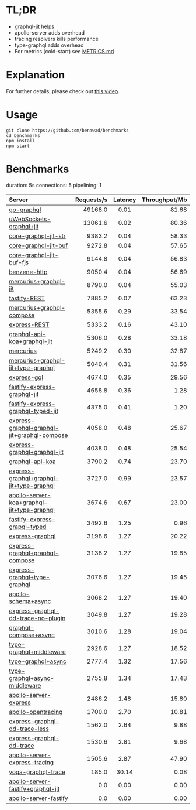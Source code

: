 # TL;DR

- graphql-jit helps
- apollo-server adds overhead
- tracing resolvers kills performance
- type-graphql adds overhead
- For metrics (cold-start) see [METRICS.md](metrics.md)

# Explanation

For further details, please check out [this video](https://www.youtube.com/watch?v=JbV7MCeEPb8).

# Usage

```
git clone https://github.com/benawad/benchmarks
cd benchmarks
npm install
npm start
```

# Benchmarks
duration: 5s
connections: 5
pipelining: 1

| Server                                                                                                                                                                  | Requests/s | Latency | Throughput/Mb |
| :--                                                                                                                                                                     | --:        | :-:     | --:           |
| [go-graphql](https://github.com/benawad/node-graphql-benchmarks/tree/master/benchmarks/go-graphql.js)                                                                   | 49168.0    | 0.01    | 81.68         |
| [uWebSockets-graphql+jit](https://github.com/benawad/node-graphql-benchmarks/tree/master/benchmarks/uWebSockets-graphql+jit.js)                                         | 13061.6    | 0.02    | 80.36         |
| [core-graphql-jit-str](https://github.com/benawad/node-graphql-benchmarks/tree/master/benchmarks/core-graphql-jit-str.js)                                               | 9383.2     | 0.04    | 58.33         |
| [core-graphql-jit-buf](https://github.com/benawad/node-graphql-benchmarks/tree/master/benchmarks/core-graphql-jit-buf.js)                                               | 9272.8     | 0.04    | 57.65         |
| [core-graphql-jit-buf-fjs](https://github.com/benawad/node-graphql-benchmarks/tree/master/benchmarks/core-graphql-jit-buf-fjs.js)                                       | 9144.8     | 0.04    | 56.83         |
| [benzene-http](https://github.com/benawad/node-graphql-benchmarks/tree/master/benchmarks/benzene-http.js)                                                               | 9050.4     | 0.04    | 56.69         |
| [mercurius+graphql-jit](https://github.com/benawad/node-graphql-benchmarks/tree/master/benchmarks/mercurius+graphql-jit.js)                                             | 8790.0     | 0.04    | 55.03         |
| [fastify-REST](https://github.com/benawad/node-graphql-benchmarks/tree/master/benchmarks/fastify-REST.js)                                                               | 7885.2     | 0.07    | 63.23         |
| [mercurius+graphql-compose](https://github.com/benawad/node-graphql-benchmarks/tree/master/benchmarks/mercurius+graphql-compose.js)                                     | 5355.6     | 0.29    | 33.54         |
| [express-REST](https://github.com/benawad/node-graphql-benchmarks/tree/master/benchmarks/express-REST.js)                                                               | 5333.2     | 0.16    | 43.10         |
| [graphql-api-koa+graphql-jit](https://github.com/benawad/node-graphql-benchmarks/tree/master/benchmarks/graphql-api-koa+graphql-jit.js)                                 | 5306.0     | 0.28    | 33.18         |
| [mercurius](https://github.com/benawad/node-graphql-benchmarks/tree/master/benchmarks/mercurius.js)                                                                     | 5249.2     | 0.30    | 32.87         |
| [mercurius+graphql-jit+type-graphql](https://github.com/benawad/node-graphql-benchmarks/tree/master/benchmarks/mercurius+graphql-jit+type-graphql.js)                   | 5040.4     | 0.31    | 31.56         |
| [express-gql](https://github.com/benawad/node-graphql-benchmarks/tree/master/benchmarks/express-gql.js)                                                                 | 4674.0     | 0.35    | 29.56         |
| [fastify-express-graphql-jit](https://github.com/benawad/node-graphql-benchmarks/tree/master/benchmarks/fastify-express-graphql-jit.js)                                 | 4658.8     | 0.36    | 1.28          |
| [fastify-express-graphql-typed-jit](https://github.com/benawad/node-graphql-benchmarks/tree/master/benchmarks/fastify-express-graphql-typed-jit.js)                     | 4375.0     | 0.41    | 1.20          |
| [express-graphql+graphql-jit+graphql-compose](https://github.com/benawad/node-graphql-benchmarks/tree/master/benchmarks/express-graphql+graphql-jit+graphql-compose.js) | 4058.0     | 0.48    | 25.67         |
| [express-graphql+graphql-jit](https://github.com/benawad/node-graphql-benchmarks/tree/master/benchmarks/express-graphql+graphql-jit.js)                                 | 4038.0     | 0.48    | 25.54         |
| [graphql-api-koa](https://github.com/benawad/node-graphql-benchmarks/tree/master/benchmarks/graphql-api-koa.js)                                                         | 3790.2     | 0.74    | 23.70         |
| [express-graphql+graphql-jit+type-graphql](https://github.com/benawad/node-graphql-benchmarks/tree/master/benchmarks/express-graphql+graphql-jit+type-graphql.js)       | 3727.0     | 0.99    | 23.57         |
| [apollo-server-koa+graphql-jit+type-graphql](https://github.com/benawad/node-graphql-benchmarks/tree/master/benchmarks/apollo-server-koa+graphql-jit+type-graphql.js)   | 3674.6     | 0.67    | 23.00         |
| [fastify-express-grapql-typed](https://github.com/benawad/node-graphql-benchmarks/tree/master/benchmarks/fastify-express-grapql-typed.js)                               | 3492.6     | 1.25    | 0.96          |
| [express-graphql](https://github.com/benawad/node-graphql-benchmarks/tree/master/benchmarks/express-graphql.js)                                                         | 3198.6     | 1.27    | 20.22         |
| [express-graphql+graphql-compose](https://github.com/benawad/node-graphql-benchmarks/tree/master/benchmarks/express-graphql+graphql-compose.js)                         | 3138.2     | 1.27    | 19.85         |
| [express-graphql+type-graphql](https://github.com/benawad/node-graphql-benchmarks/tree/master/benchmarks/express-graphql+type-graphql.js)                               | 3076.6     | 1.27    | 19.45         |
| [apollo-schema+async](https://github.com/benawad/node-graphql-benchmarks/tree/master/benchmarks/apollo-schema+async.js)                                                 | 3068.2     | 1.27    | 19.40         |
| [express-graphql-dd-trace-no-plugin](https://github.com/benawad/node-graphql-benchmarks/tree/master/benchmarks/express-graphql-dd-trace-no-plugin.js)                   | 3049.8     | 1.27    | 19.28         |
| [graphql-compose+async](https://github.com/benawad/node-graphql-benchmarks/tree/master/benchmarks/graphql-compose+async.js)                                             | 3010.6     | 1.28    | 19.04         |
| [type-graphql+middleware](https://github.com/benawad/node-graphql-benchmarks/tree/master/benchmarks/type-graphql+middleware.js)                                         | 2928.6     | 1.27    | 18.52         |
| [type-graphql+async](https://github.com/benawad/node-graphql-benchmarks/tree/master/benchmarks/type-graphql+async.js)                                                   | 2777.4     | 1.32    | 17.56         |
| [type-graphql+async-middleware](https://github.com/benawad/node-graphql-benchmarks/tree/master/benchmarks/type-graphql+async-middleware.js)                             | 2755.8     | 1.34    | 17.43         |
| [apollo-server-express](https://github.com/benawad/node-graphql-benchmarks/tree/master/benchmarks/apollo-server-express.js)                                             | 2486.2     | 1.48    | 15.80         |
| [apollo-opentracing](https://github.com/benawad/node-graphql-benchmarks/tree/master/benchmarks/apollo-opentracing.js)                                                   | 1700.0     | 2.70    | 10.81         |
| [express-graphql-dd-trace-less](https://github.com/benawad/node-graphql-benchmarks/tree/master/benchmarks/express-graphql-dd-trace-less.js)                             | 1562.0     | 2.64    | 9.88          |
| [express-graphql-dd-trace](https://github.com/benawad/node-graphql-benchmarks/tree/master/benchmarks/express-graphql-dd-trace.js)                                       | 1530.6     | 2.81    | 9.68          |
| [apollo-server-express-tracing](https://github.com/benawad/node-graphql-benchmarks/tree/master/benchmarks/apollo-server-express-tracing.js)                             | 1505.6     | 2.87    | 47.90         |
| [yoga-graphql-trace](https://github.com/benawad/node-graphql-benchmarks/tree/master/benchmarks/yoga-graphql-trace.js)                                                   | 185.0      | 30.14   | 0.08          |
| [apollo-server-fastify+graphql-jit](https://github.com/benawad/node-graphql-benchmarks/tree/master/benchmarks/apollo-server-fastify+graphql-jit.js)                     | 0.0        | 0.00    | 0.00          |
| [apollo-server-fastify](https://github.com/benawad/node-graphql-benchmarks/tree/master/benchmarks/apollo-server-fastify.js)                                             | 0.0        | 0.00    | 0.00          |
